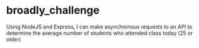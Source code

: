 # broadly_challenge
Using NodeJS and Express, I can make asynchronous requests to an API to determine the average number of students who attended class today (25 or older)
